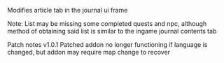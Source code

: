 Modifies article tab in the journal ui frame

Note: List may be missing some completed quests and npc, although method of obtaining said list is similar to the ingame journal contents tab

Patch notes
v1.0.1
Patched addon no longer functioning if language is changed, but addon may require map change to recover